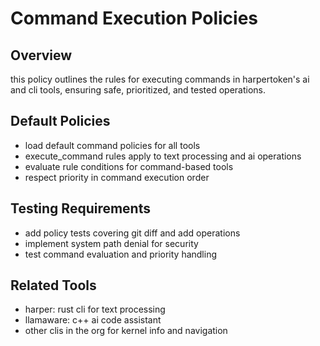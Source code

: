 # Command Execution Policies

## Overview
this policy outlines the rules for executing commands in harpertoken's ai and cli tools, ensuring safe, prioritized, and tested operations.

## Default Policies
- load default command policies for all tools
- execute_command rules apply to text processing and ai operations
- evaluate rule conditions for command-based tools
- respect priority in command execution order

## Testing Requirements
- add policy tests covering git diff and add operations
- implement system path denial for security
- test command evaluation and priority handling

## Related Tools
- harper: rust cli for text processing
- llamaware: c++ ai code assistant
- other clis in the org for kernel info and navigation